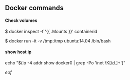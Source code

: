 ## Docker commands

#### Check volumes

$ docker inspect -f '{{ .Mounts }}' containerid

$ docker run -it -v /tmp:/tmp ubuntu:14.04 /bin/bash



#### show host ip

echo "$(ip -4 addr show docker0 | grep -Po 'inet \K[\d.]+')"




*eof*

